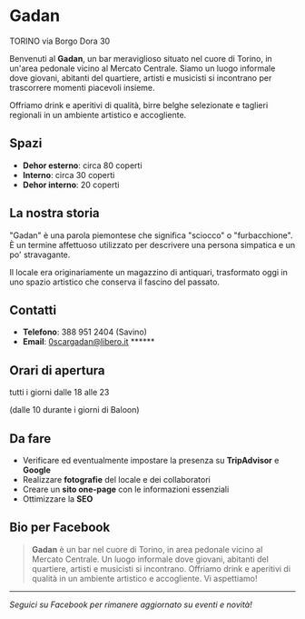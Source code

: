 # Gadan

TORINO
via Borgo Dora 30

Benvenuti al **Gadan**, un bar meraviglioso situato nel cuore di Torino, in un'area pedonale vicino al Mercato Centrale. Siamo un luogo informale dove giovani, abitanti del quartiere, artisti e musicisti si incontrano per trascorrere momenti piacevoli insieme.

Offriamo drink e aperitivi di qualità, birre belghe selezionate e taglieri regionali in un ambiente artistico e accogliente.

## Spazi

- **Dehor esterno**: circa 80 coperti
- **Interno**: circa 30 coperti
- **Dehor interno**: 20 coperti

## La nostra storia

"Gadan" è una parola piemontese che significa "sciocco" o "furbacchione". È un termine affettuoso utilizzato per descrivere una persona simpatica e un po' stravagante.

Il locale era originariamente un magazzino di antiquari, trasformato oggi in uno spazio artistico che conserva il fascino del passato.

## Contatti

- **Telefono**: 388 951 2404 (Savino)
- **Email**: 0scargadan@libero.it ******

## Orari di apertura

tutti i giorni dalle 18 alle 23

(dalle 10 durante i giorni di Baloon)

## Da fare

- Verificare ed eventualmente impostare la presenza su **TripAdvisor** e **Google**
- Realizzare **fotografie** del locale e dei collaboratori
- Creare un **sito one-page** con le informazioni essenziali
- Ottimizzare la **SEO**



## Bio per Facebook

> **Gadan** è un bar nel cuore di Torino, in area pedonale vicino al Mercato Centrale. Un luogo informale dove giovani, abitanti del quartiere, artisti e musicisti si incontrano. Offriamo drink e aperitivi di qualità in un ambiente artistico e accogliente. Vi aspettiamo!

---

*Seguici su Facebook per rimanere aggiornato su eventi e novità!*